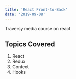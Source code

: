 ```yaml
---
title: 'React Front-to-Back'
date: '2019-09-08'
---
```


Traversy media course on react

## Topics Covered

1. React
2. Redux
3. Context
4. Hooks
